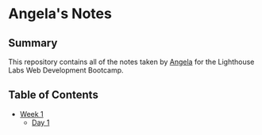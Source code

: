 # Angela's Notes
## Summary 
This repository contains all of the notes taken by [Angela](http://github.com/xangelaz) for the Lighthouse Labs Web Development Bootcamp.
## Table of Contents
* [Week 1](/Week_1)
  * [Day 1](/Week_1/Day_1)
